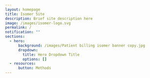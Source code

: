 ```yaml
---
layout: homepage
title: Isomer Site
description: Brief site description here
image: /images/isomer-logo.svg
permalink: /
notification: ""
sections:
  - hero:
      background: /images/Patient billing isomer banner copy.jpg
      dropdown:
        title: Hero Dropdown Title
        options: []
  - resources:
      button: Methods
---
```

